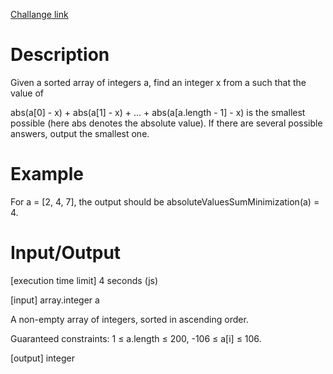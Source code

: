 [Challange link](https://codefights.com/arcade/intro/level-7/ZFnQkq9RmMiyE6qtq)
# Description
Given a sorted array of integers a, find an integer x from a such that the value of

abs(a[0] - x) + abs(a[1] - x) + ... + abs(a[a.length - 1] - x)
is the smallest possible (here abs denotes the absolute value).
If there are several possible answers, output the smallest one.

# Example

For a = [2, 4, 7], the output should be
absoluteValuesSumMinimization(a) = 4.

# Input/Output

[execution time limit] 4 seconds (js)

[input] array.integer a

A non-empty array of integers, sorted in ascending order.

Guaranteed constraints:
1 ≤ a.length ≤ 200,
-106 ≤ a[i] ≤ 106.

[output] integer